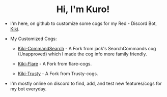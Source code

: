 <h1 align="center">Hi, I'm Kuro!</h1>

- I'm here, on github to customize some cogs for my Red -  Discord Bot, [Kiki](https://discord.com/oauth2/authorize?client_id=886547720985264178&scope=bot&permissions=2251673160%20applications.commands).

- My Customized Cogs:

  - [Kiki-CommandSearch](https://github.com/Kuro-Rui/Kiki-CommandSearch) - A Fork from jack's SearchCommands cog (Unapproved) which I made the cog info more family friendly.

  - [Kiki-Flare](https://github.com/Kuro-Rui/Kiki-Flare) - A Fork from flare-cogs.

  - [Kiki-Trusty](https://github.com/Kuro-Rui/Kiki-Trusty) - A Fork from Trusty-cogs.

- I'm mostly online on discord to find, add, and test new features/cogs for my bot everyday.

<!---This is a ✨special✨ repository because it appears on GitHub profile.--->
